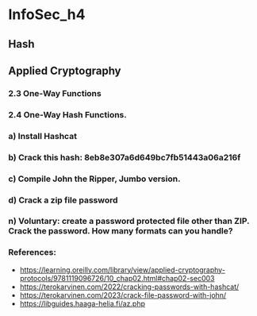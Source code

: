 # InfoSec_h4
## Hash

## Applied Cryptography
### 2.3 One-Way Functions
 
 
 
### 2.4 One-Way Hash Functions.
 
 
 
 
### a) Install Hashcat
 
 
 
 
### b) Crack this hash: 8eb8e307a6d649bc7fb51443a06a216f
 
 
 
 
### c) Compile John the Ripper, Jumbo version.
 
 
 
 
### d) Crack a zip file password
 
 
 
 
### n) Voluntary: create a password protected file other than ZIP. Crack the password. How many formats can you handle?
 
 
 
 
 
### References:
* https://learning.oreilly.com/library/view/applied-cryptography-protocols/9781119096726/10_chap02.html#chap02-sec003
* https://terokarvinen.com/2022/cracking-passwords-with-hashcat/
* https://terokarvinen.com/2023/crack-file-password-with-john/
* https://libguides.haaga-helia.fi/az.php
